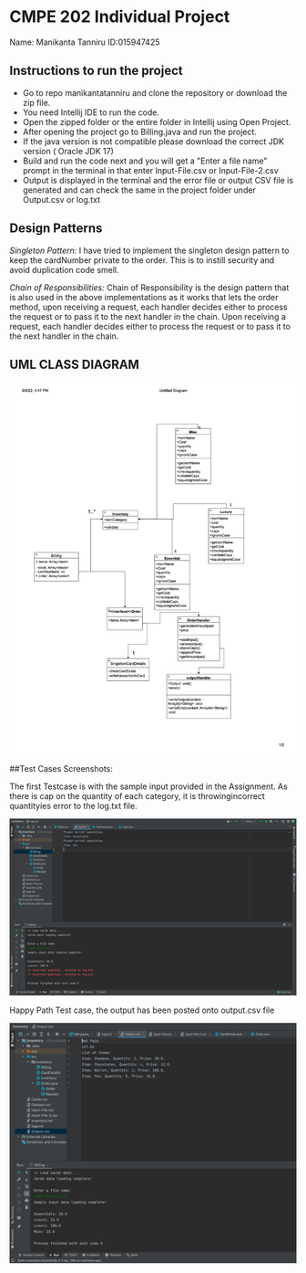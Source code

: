 # CMPE 202 Individual Project
Name: Manikanta Tanniru
ID:015947425



## Instructions to run the project

* Go to repo manikantatanniru and clone the repository or download the zip file.
* You need Intellij IDE to run the code.
* Open the zipped folder or the entire folder in Intellij using Open Project.
* After opening the project go to Billing.java and run the project.
* If the java version is not compatible please download the correct JDK version ( Oracle JDK 17)
* Build and run the code next and you will get a "Enter a file name" prompt in the terminal in that enter Input-File.csv or Input-File-2.csv
* Output is displayed in the terminal and the error file or output CSV file is generated and can check the same in the project folder under Output.csv     or log.txt


## Design Patterns

*Singleton Pattern:*
I have tried to implement the singleton design pattern to keep the cardNumber private to the order. This is to instill
security and avoid duplication code smell.

*Chain of Responsibilities:*
Chain of Responsibility is the design pattern that is also used in the above implementations
as it works that lets the order method, upon receiving a request, each handler decides either to process the request
or to pass it to the next handler in the chain. Upon receiving a request, each handler decides either to process the
request or to pass it to the next handler in the chain. 

## UML CLASS DIAGRAM

![UML Class Diagram](uml.jpg)



##Test Cases Screenshots:

The first Testcase is with the sample input provided in the Assignment. As there is cap on the quantity of each category, it is throwingincorrect quantityies error to the log.txt file.

![Test Case 1](testcase1.jpeg)

Happy Path Test case, the  output has been posted onto output.csv file

![Test Case 2](testcase2.jpeg)







